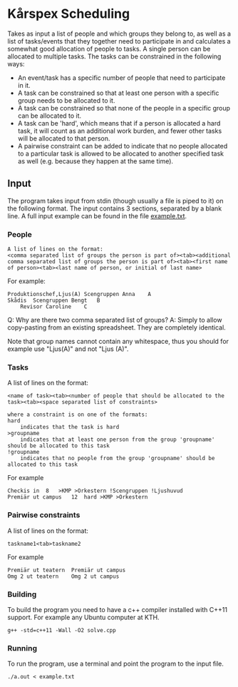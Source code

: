 # Kårspex Scheduling

Takes as input a list of people and which groups they belong to, as well as a list of tasks/events that they together need to participate in and calculates a somewhat good allocation of people to tasks.
A single person can be allocated to multiple tasks.
The tasks can be constrained in the following ways:

 - An event/task has a specific number of people that need to participate in it.
 - A task can be constrained so that at least one person with a specific group needs to be allocated to it.
 - A task can be constrained so that none of the people in a specific group can be allocated to it.
 - A task can be 'hard', which means that if a person is allocated a hard task, it will count as an additional work burden, and fewer other tasks will be allocated to that person.
 - A pairwise constraint can be added to indicate that no people allocated to a particular task is allowed to be allocated to another specified task as well (e.g. because they happen at the same time).

## Input

The program takes input from stdin (though usually a file is piped to it) on the following format.
The input contains 3 sections, separated by a blank line.
A full input example can be found in the file [example.txt](example.txt).

### People
```
A list of lines on the format:
<comma separated list of groups the person is part of><tab><additional comma separated list of groups the person is part of><tab><first name of person><tab><last name of person, or initial of last name>
```

For example:
```
Produktionschef,Ljus(A)	Scengruppen	Anna	A
Skådis	Scengruppen	Bengt	B
	Revisor	Caroline 	C
```

Q: Why are there two comma separated list of groups?
A: Simply to allow copy-pasting from an existing spreadsheet. They are completely identical.

Note that group names cannot contain any whitespace, thus you should for example use "Ljus(A)" and not "Ljus (A)".

### Tasks

A list of lines on the format:
```
<name of task><tab><number of people that should be allocated to the task><tab><space separated list of constraints>

where a constraint is on one of the formats:
hard
	indicates that the task is hard
>groupname
	indicates that at least one person from the group 'groupname' should be allocated to this task
!groupname
	indicates that no people from the group 'groupname' should be allocated to this task
```

For example

```
Checkis in	8	>KMP >Orkestern !Scengruppen !Ljushuvud
Premiär ut campus	12	hard >KMP >Orkestern
```

### Pairwise constraints

A list of lines on the format:
```
taskname1<tab>taskname2
```

For example
```
Premiär ut teatern	Premiär ut campus
Omg 2 ut teatern	Omg 2 ut campus
```

### Building

To build the program you need to have a c++ compiler installed with C++11 support. For example any Ubuntu computer at KTH.

```
g++ -std=c++11 -Wall -O2 solve.cpp
```

### Running

To run the program, use a terminal and point the program to the input file.

```
./a.out < example.txt
```
